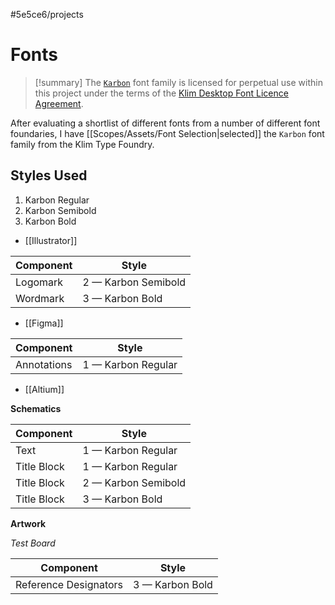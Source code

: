 #5e5ce6/projects 

# Fonts

> [!summary]
> The [`Karbon`](https://klim.co.nz/retail-fonts/karbon/) font family is licensed for perpetual use within this project under the terms of the [Klim Desktop Font Licence Agreement](https://klim.co.nz/licences/desktop-fonts/).

After evaluating a shortlist of different fonts from a number of different font foundaries, I have [[Scopes/Assets/Font Selection|selected]] the `Karbon` font family from the Klim Type Foundry.

## Styles Used

1. Karbon Regular
2. Karbon Semibold
3. Karbon Bold

- [[Illustrator]]

| Component | Style               |
| --------- | ------------------- |
| Logomark  | 2 — Karbon Semibold |
| Wordmark  | 3 — Karbon Bold     | 

- [[Figma]]

| Component   | Style              |
| ----------- | ------------------ |
| Annotations | 1 — Karbon Regular | 

- [[Altium]]

**Schematics**

| Component   | Style               |
| ----------- | ------------------- |
| Text        | 1 — Karbon Regular  |
| Title Block | 1 — Karbon Regular  |
| Title Block | 2 — Karbon Semibold |
| Title Block | 3 — Karbon Bold     |

**Artwork**

*Test Board*

| Component | Style |
| --------- | ----- |
| Reference Designators          | 3 — Karbon Bold       |
